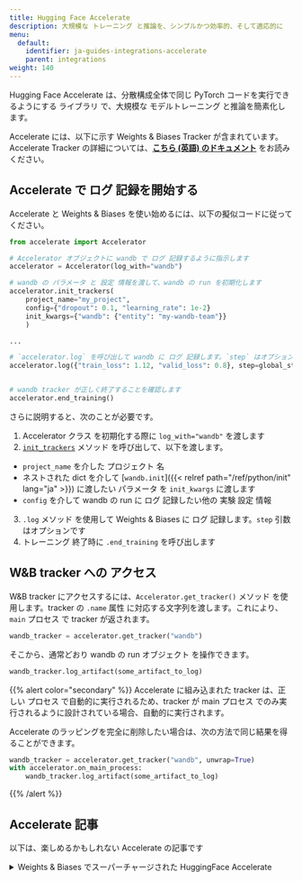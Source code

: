 ```yaml
---
title: Hugging Face Accelerate
description: 大規模な トレーニング と推論を、シンプルかつ効率的、そして適応的に
menu:
  default:
    identifier: ja-guides-integrations-accelerate
    parent: integrations
weight: 140
---
```


Hugging Face Accelerate は、分散構成全体で同じ PyTorch コードを実行できるようにする ライブラリ で、大規模な モデルトレーニング と推論を簡素化します。

Accelerate には、以下に示す Weights & Biases Tracker が含まれています。Accelerate Tracker の詳細については、**[こちら (英語) のドキュメント](https://huggingface.co/docs/accelerate/main/en/usage_guides/tracking)** をお読みください。

## Accelerate で ログ 記録を開始する

Accelerate と Weights & Biases を使い始めるには、以下の擬似コードに従ってください。

```python
from accelerate import Accelerator

# Accelerator オブジェクトに wandb で ログ 記録するように指示します
accelerator = Accelerator(log_with="wandb")

# wandb の パラメータ と 設定 情報を渡して、wandb の run を初期化します
accelerator.init_trackers(
    project_name="my_project", 
    config={"dropout": 0.1, "learning_rate": 1e-2}
    init_kwargs={"wandb": {"entity": "my-wandb-team"}}
    )

...

# `accelerator.log` を呼び出して wandb に ログ 記録します。`step` はオプションです
accelerator.log({"train_loss": 1.12, "valid_loss": 0.8}, step=global_step)


# wandb tracker が正しく終了することを確認します
accelerator.end_training()
```

さらに説明すると、次のことが必要です。
1. Accelerator クラス を初期化する際に `log_with="wandb"` を渡します
2. [`init_trackers`](https://huggingface.co/docs/accelerate/main/en/package_reference/accelerator#accelerate.Accelerator.init_trackers) メソッド を呼び出して、以下を渡します。
- `project_name` を介した プロジェクト 名
- ネストされた dict を介して [`wandb.init`]({{< relref path="/ref/python/init" lang="ja" >}}) に渡したい パラメータ を `init_kwargs` に渡します
- `config` を介して wandb の run に ログ 記録したい他の 実験 設定 情報
3. `.log` メソッド を使用して Weights & Biases に ログ 記録します。`step` 引数 はオプションです
4. トレーニング 終了時に `.end_training` を呼び出します

## W&B tracker への アクセス

W&B tracker にアクセスするには、`Accelerator.get_tracker()` メソッド を使用します。tracker の `.name` 属性 に対応する文字列を渡します。これにより、`main` プロセス で tracker が返されます。

```python
wandb_tracker = accelerator.get_tracker("wandb")

```
そこから、通常どおり wandb の run オブジェクト を操作できます。

```python
wandb_tracker.log_artifact(some_artifact_to_log)
```

{{% alert color="secondary" %}}
Accelerate に組み込まれた tracker は、正しい プロセス で自動的に実行されるため、tracker が main プロセス でのみ実行されるように設計されている場合、自動的に実行されます。

Accelerate のラッピングを完全に削除したい場合は、次の方法で同じ結果を得ることができます。

```python
wandb_tracker = accelerator.get_tracker("wandb", unwrap=True)
with accelerator.on_main_process:
    wandb_tracker.log_artifact(some_artifact_to_log)
```
{{% /alert %}}

## Accelerate 記事
以下は、楽しめるかもしれない Accelerate の記事です

<details>

<summary>Weights & Biases でスーパーチャージされた HuggingFace Accelerate</summary>

* この記事では、HuggingFace Accelerate が提供するものと、分散 トレーニング と評価を非常に簡単に行う方法を見ていきます。同時に、結果を Weights & Biases に ログ 記録します。

完全な レポート は[こちら](https://wandb.ai/gladiator/HF%20Accelerate%20+%20W&B/reports/Hugging-Face-Accelerate-Super-Charged-with-Weights-Biases--VmlldzoyNzk3MDUx?utm_source=docs&utm_medium=docs&utm_campaign=accelerate-docs)をお読みください。
</details>
<br /><br />
